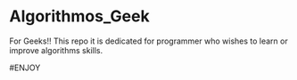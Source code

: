 # Algorithmos_Geek

For Geeks!! 
This repo it is dedicated for programmer who wishes to learn or improve algorithms skills. 

#ENJOY
